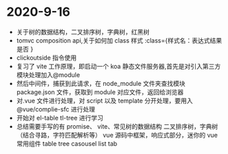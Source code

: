 # 2020-9-16

- 关于树的数据结构，二叉排序树，字典树，红黑树
- tomvc composition api,关于如何加 class 样式 :class={样式名：表达式结果是否 }
- clickoutside 指令使用
- 复习了 vite 工作原理，即启动一个 koa 静态文件服务器,首先是对引入第三方模块处理加入@module
- 然后中间件，捕获到此请求，在 node_module 文件夹查找模块 package.json 文件，获取到 module 对应文件，返回给浏览器
- 对.vue 文件进行处理，对 script 以及 template 分开处理，要用入@vue/complie-sfc 进行处理
- 开始对 el-table tl-tree 进行学习
- 总结需要手写的有 promise、 vite、常见树的数据结构 二叉排序树，字典树 （结合寻路，字符匹配解析等）
  vue 源码中框架，响应式部分，迷你的 vue  
  常用组件 table tree casousel list tab
